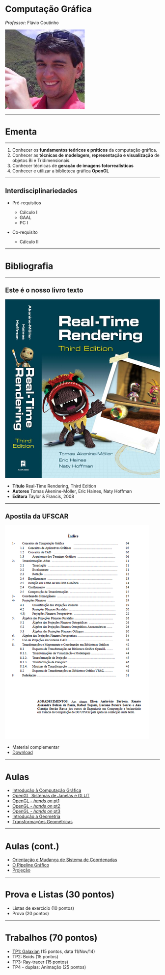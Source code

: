 # Computação Gráfica
*Professor:* Flávio Coutinho

<img class="page-author-picture" src="images/flavio-avatar.jpg">

---

# Ementa

---

1. Conhecer os **fundamentos teóricos e práticos** da computação gráfica.
1. Conhecer as **técnicas de modelagem, representação e visualização** de objetos Bi
e Tridimensionais.
1. Conhecer técnicas de **geração de imagens fotorrealísticas**
1. Conhecer e utilizar a biblioteca gráfica **OpenGL**

---
## Interdisciplinariedades

- Pré-requisitos
  - Cálculo I
  - GAAL
  - PC I

- Co-requisito
  - Cálculo II

---
# Bibliografia

---
## Este é o nosso **livro texto**

<div class="book-cover-container">
  <img class="book-cover" src="images/rtr3.jpg">
  <div class="book-left"></div>
</div>

- **Título**	Real-Time Rendering, Third Edition
- **Autores**	Tomas Akenine-Möller, Eric Haines, Naty Hoffman
- **Editora**	Taylor & Francis, 2008

---
## Apostila da UFSCAR

<div class="book-cover-container">
  <img class="book-cover" src="images/apostila-ufscar-thumb.png">
  <div class="book-left book-light"></div>
</div>

- Material complementar
- [Download](https://drive.google.com/file/d/0B6-KCjtlxaKIY21UOWxBTEp4VTA/edit?usp=sharing)

---
# Aulas

- [Introdução à Computação Gráfica](classes/intro/)
- [OpenGL, Sistemas de Janelas e GLUT](classes/opengl/)
- [OpenGL - _hands on_ pt1](classes/opengl-handson/)
- [OpenGL - _hands on_ pt2](classes/opengl-handson2/)
- [OpenGL - _hands on_ pt3](classes/opengl-handson3/)
- [Introdução a Geometria](classes/geometry/)
- [Transformações Geométricas](classes/transforms)

---
# Aulas (cont.)

- [Orientação e Mudança de Sistema de Coordenadas](classes/baseorientation/)
- [O Pipeline Gráfico](classes/pipeline)
- [Projeção](classes/projection)

---
# Prova e Listas (30 pontos)

- Listas de exercício (10 pontos)
- Prova (20 pontos)

---
# Trabalhos (70 pontos)

- [TP1: Galaxian][tp1] (15 pontos, data 11/Nov/14)
- TP2: Boids (15 pontos)
- TP3: Ray-tracer (15 pontos)
- TP4 - duplas: Animação (25 pontos)

[tp1]: https://github.com/fegemo/cefet-cg/tree/master/src/assignments/tp1#trabalho-pr%C3%A1tico-1---galaxian
